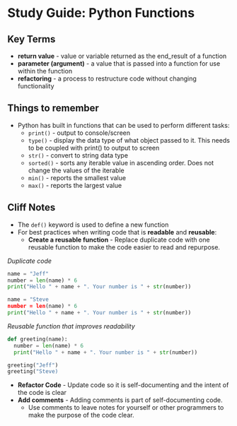 # Study Guide: Python Functions

## Key Terms
- **return value** - value or variable returned as the end_result of a function
- **parameter (argument)** - a value that is passed into a function for use within the function
- **refactoring** - a process to restructure code without changing functionality

## Things to remember
- Python has built in functions that can be used to perform different tasks:
  - `print()` - output to console/screen
  - `type()` - display the data type of what object passed to it. This needs to be coupled with print() to output to screen
  - `str()` - convert to string data type
  - `sorted()` - sorts any iterable value in ascending order. Does not change the values of the iterable
  - `min()` - reports the smallest value
  - `max()` - reports the largest value
 
## Cliff Notes
- The `def()` keyword is used to define a new function
- For best practices when writing code that is **readable** and **reusable**:
  - **Create a reusable function** - Replace duplicate code with one reusable function to make the code easier to read and repurpose.

_Duplicate code_
```python
name = "Jeff"
number = len(name) * 6
print("Hello " + name + ". Your number is " + str(number))

name = "Steve
number = len(name) * 6
print("Hello " + name + ". Your number is " + str(number))
```

_Reusable function that improves readability_
```python
def greeting(name):
  number = len(name) * 6
  print("Hello " + name + ". Your number is " + str(number))

greeting("Jeff")
greeting("Steve)
```
  - **Refactor Code** - Update code so it is self-documenting and the intent of the code is clear
  - **Add comments** - Adding comments is part of self-documenting code.
    - Use comments to leave notes for yourself or other programmers to make the purpose of the code clear. 
